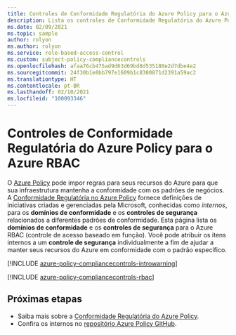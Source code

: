 ```yaml
---
title: Controles de Conformidade Regulatória do Azure Policy para o Azure RBAC
description: Lista os controles de Conformidade Regulatória do Azure Policy disponíveis para as Mensagens do Azure RBAC (controle de acesso baseado em função). Estas definições de políticas internas fornecem abordagens comuns para gerenciar a conformidade dos seus recursos do Azure.
ms.date: 02/09/2021
ms.topic: sample
author: rolyon
ms.author: rolyon
ms.service: role-based-access-control
ms.custom: subject-policy-compliancecontrols
ms.openlocfilehash: afaa76cb475ad9d63d69bd8d535180e2d7dbe4e2
ms.sourcegitcommit: 24f30b1e8bb797e1609b1c8300871d2391a59ac2
ms.translationtype: HT
ms.contentlocale: pt-BR
ms.lasthandoff: 02/10/2021
ms.locfileid: "100093346"
---
```

# <a name="azure-policy-regulatory-compliance-controls-for-azure-rbac"></a>Controles de Conformidade Regulatória do Azure Policy para o Azure RBAC

O [Azure Policy](../governance/policy/index.yml) pode impor regras para seus recursos do Azure para que sua infraestrutura mantenha a conformidade com os padrões de negócios.
A [Conformidade Regulatória no Azure Policy](../governance/policy/concepts/regulatory-compliance.md) fornece definições de iniciativas criadas e gerenciadas pela Microsoft, conhecidas como _internos_, para os **domínios de conformidade** e os **controles de segurança** relacionados a diferentes padrões de conformidade. Esta página lista os **domínios de conformidade** e os **controles de segurança** para o Azure RBAC (controle de acesso baseado em função). Você pode atribuir os itens internos a um **controle de segurança** individualmente a fim de ajudar a manter seus recursos do Azure em conformidade com o padrão específico.

[!INCLUDE [azure-policy-compliancecontrols-introwarning](../../includes/policy/standards/intro-warning.md)]

[!INCLUDE [azure-policy-compliancecontrols-rbac](../../includes/policy/standards/byrp/microsoft.authorization.md)]

## <a name="next-steps"></a>Próximas etapas

- Saiba mais sobre a [Conformidade Regulatória do Azure Policy](../governance/policy/concepts/regulatory-compliance.md).
- Confira os internos no [repositório Azure Policy GitHub](https://github.com/Azure/azure-policy).
